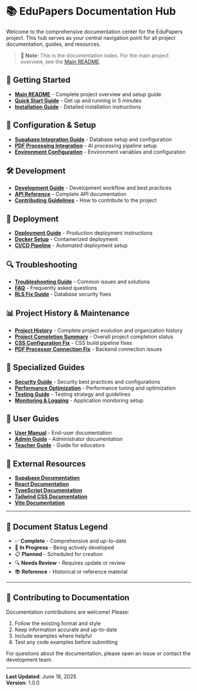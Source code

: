 # 📚 EduPapers Documentation Hub

Welcome to the comprehensive documentation center for the EduPapers project. This hub serves as your central navigation point for all project documentation, guides, and resources.

> **📍 Note**: This is the documentation index. For the main project overview, see the [Main README](../README.md).

## 🚀 Getting Started

- **[Main README](../README.md)** - Complete project overview and setup guide
- **[Quick Start Guide](QUICK_START.md)** - Get up and running in 5 minutes
- **[Installation Guide](INSTALLATION.md)** - Detailed installation instructions

## 🔧 Configuration & Setup

- **[Supabase Integration Guide](SUPABASE_INTEGRATION_GUIDE.md)** - Database setup and configuration
- **[PDF Processing Integration](PDF_PROCESSING_INTEGRATION.md)** - AI processing pipeline setup
- **[Environment Configuration](ENVIRONMENT_SETUP.md)** - Environment variables and configuration

## 🛠️ Development

- **[Development Guide](DEVELOPMENT_GUIDE.md)** - Development workflow and best practices
- **[API Reference](API_REFERENCE.md)** - Complete API documentation
- **[Contributing Guidelines](CONTRIBUTING.md)** - How to contribute to the project

## 🚀 Deployment

- **[Deployment Guide](DEPLOYMENT_GUIDE.md)** - Production deployment instructions
- **[Docker Setup](DOCKER_SETUP.md)** - Containerized deployment
- **[CI/CD Pipeline](CICD_PIPELINE.md)** - Automated deployment setup

## 🔍 Troubleshooting

- **[Troubleshooting Guide](TROUBLESHOOTING.md)** - Common issues and solutions
- **[FAQ](FAQ.md)** - Frequently asked questions
- **[RLS Fix Guide](RLS_FIX_GUIDE.md)** - Database security fixes

## 📊 Project History & Maintenance

- **[Project History](PROJECT_HISTORY.md)** - Complete project evolution and organization history
- **[Project Completion Summary](PROJECT_COMPLETION_SUMMARY.md)** - Overall project completion status
- **[CSS Configuration Fix](CSS_CONFIGURATION_FIX.md)** - CSS build pipeline fixes
- **[PDF Processor Connection Fix](PDF_PROCESSOR_CONNECTION_FIX.md)** - Backend connection issues

## 🎯 Specialized Guides

- **[Security Guide](SECURITY.md)** - Security best practices and configurations
- **[Performance Optimization](PERFORMANCE.md)** - Performance tuning and optimization
- **[Testing Guide](TESTING.md)** - Testing strategy and guidelines
- **[Monitoring & Logging](MONITORING.md)** - Application monitoring setup

## 📱 User Guides

- **[User Manual](USER_MANUAL.md)** - End-user documentation
- **[Admin Guide](ADMIN_GUIDE.md)** - Administrator documentation
- **[Teacher Guide](TEACHER_GUIDE.md)** - Guide for educators

## 🔗 External Resources

- **[Supabase Documentation](https://supabase.com/docs)**
- **[React Documentation](https://react.dev)**
- **[TypeScript Documentation](https://www.typescriptlang.org/docs)**
- **[Tailwind CSS Documentation](https://tailwindcss.com/docs)**
- **[Vite Documentation](https://vitejs.dev/guide)**

---

## 📝 Document Status Legend

- ✅ **Complete** - Comprehensive and up-to-date
- 🚧 **In Progress** - Being actively developed
- 📋 **Planned** - Scheduled for creation
- 🔍 **Needs Review** - Requires update or review
- 📚 **Reference** - Historical or reference material

---

## 🤝 Contributing to Documentation

Documentation contributions are welcome! Please:

1. Follow the existing format and style
2. Keep information accurate and up-to-date
3. Include examples where helpful
4. Test any code examples before submitting

For questions about the documentation, please open an issue or contact the development team.

---

**Last Updated**: June 18, 2025  
**Version**: 1.0.0
